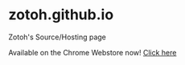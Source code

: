 # zotoh.github.io
Zotoh's Source/Hosting page

Available on the Chrome Webstore now!
<a href='https://chrome.google.com/webstore/detail/zotoh/jmncgnoogflifjejghkmnpnolgnijkgp?authuser=1'>Click here</a>
